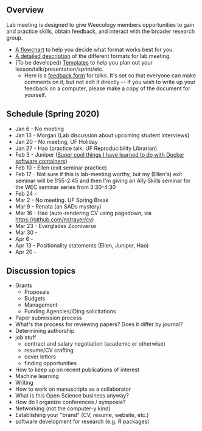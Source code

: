 ## Overview
Lab meeting is designed to give Weecology members opportunities to gain and practice skills, obtain feedback, and interact with the broader research group.
* [A flowchart](https://github.com/weecology/lab-wiki/blob/master/uploads/flowchart.png) to help you decide what format works best for you.
* [A detailed description](https://github.com/weecology/lab-wiki/wiki/WEecology:-Lab-Meeting-Format-Description) of the different formats for lab meeting.
* (To be developed) [Templates]() to help you plan out your lesson/talk/presentation/sprint/etc.
  - Here is a [feedback form](https://docs.google.com/document/d/12RS_PGXJ8-pSdakyIH1WZAsR90gWCRV4KdBzii2uy8o/edit?usp=sharing) for talks. It's set so that everyone can make comments on it, but not edit it directly -- if you wish to write up your feedback on a computer, please make a copy of the document for yourself.

## Schedule (Spring 2020)

* Jan 6 - No meeting
* Jan 13 - Morgan (Lab discussion about upcoming student interviews)
* Jan 20 - No meeting, UF Holiday
* Jan 27 - Hao (practice talk; UF Reproducibility Librarian)
* Feb 3 - Juniper ([Super cool things I have learned to do with Docker software containers](https://github.com/weecology/lab-wiki/blob/master/uploads/feb2020%20lab%20mtg.pdf))
* Feb 10 - Ellen (exit seminar practice)
* Feb 17 - Not sure if this is lab-meeting worthy, but my (Ellen's) exit seminar will be 1:55-2:45 and then I'm giving an Ally Skills seminar for the WEC seminar series from 3:30-4:30
* Feb 24 - 
* Mar 2 - No meeting. UF Spring Break
* Mar 9 - Renata (an SADs mystery)
* Mar 16 - Hao (auto-rendering CV using pagedown, via https://github.com/nstrayer/cv)
* Mar 23 - Everglades Zooniverse
* Mar 30 - 
* Apr 6 - 
* Apr 13 - Positionality statements (Ellen, Juniper, Hao)
* Apr 20 -  

## Discussion topics

* Grants
    * Proposals
    * Budgets
    * Management
    * Funding Agencies/IDing solicitations
* Paper submission process
* What's the process for reviewing papers? Does it differ by journal?
* Determining authorship
* job stuff
  - contract and salary negotiation (academic or otherwise)
  - resume/CV crafting
  - cover letters
  - finding opportunities
* How to keep up on recent publications of interest
* Machine learning
* Writing
* How to work on manuscripts as a collaborator
* What is this Open Science business anyway?
* How do I organize conferences / symposia?
* Networking (not the computer-y kind)
* Establishing your "brand" (CV, resume, website, etc.)
* software development for research (e.g. R packages)